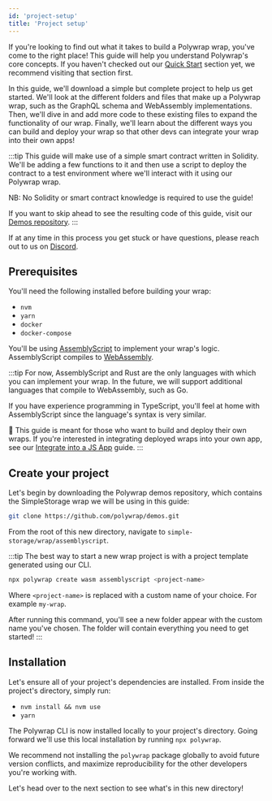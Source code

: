 ```yaml
---
id: 'project-setup'
title: 'Project setup'
---
```


If you're looking to find out what it takes to build a Polywrap wrap, you've come to the right place! This guide will help you understand Polywrap's core concepts. If you haven't checked out our [Quick Start](/quick-start) section yet, we recommend visiting that section first.

In this guide, we'll download a simple but complete project to help us get started. We'll look at the different folders and files that make up a Polywrap wrap, such as the GraphQL schema and WebAssembly implementations. Then, we'll dive in and add more code to these existing files to expand the functionality of our wrap. Finally, we'll learn about the different ways you can build and deploy your wrap so that other devs can integrate your wrap into their own apps!

:::tip
This guide will make use of a simple smart contract written in Solidity. We'll be adding a few functions to it and then use a script to deploy the contract to a test environment where we'll interact with it using our Polywrap wrap.

NB: No Solidity or smart contract knowledge is required to use the guide!

If you want to skip ahead to see the resulting code of this guide, visit our [Demos repository](https://github.com/polywrap/demos/tree/main/simple-storage/wrap/assemblyscript).
:::

If at any time in this process you get stuck or have questions, please reach out to us on [Discord](https://discord.com/invite/Z5m88a5qWu).

## **Prerequisites**

You'll need the following installed before building your wrap:

- `nvm`
- `yarn`
- `docker`
- `docker-compose`

You'll be using [AssemblyScript](https://www.assemblyscript.org/) to implement your wrap's logic. AssemblyScript compiles to [WebAssembly](https://webassembly.org/).

:::tip
For now, AssemblyScript and Rust are the only languages with which you can implement your wrap. In the future, we will support additional languages that compile to WebAssembly, such as Go.

If you have experience programming in TypeScript, you'll feel at home with AssemblyScript since the language's syntax is very similar.

👋 This guide is meant for those who want to build and deploy their own wraps. If you're interested in integrating deployed wraps into your own app, see our [Integrate into a JS App](../../use-wraps/install-client) guide.
:::

## **Create your project**

Let's begin by downloading the Polywrap demos repository, which contains the SimpleStorage wrap we will be using in this guide:

```bash
git clone https://github.com/polywrap/demos.git
```
From the root of this new directory, navigate to `simple-storage/wrap/assemblyscript`.

:::tip
The best way to start a new wrap project is with a project template generated using our CLI.

```bash
npx polywrap create wasm assemblyscript <project-name>
```

Where `<project-name>` is replaced with a custom name of your choice. For example `my-wrap`.

After running this command, you'll see a new folder appear with the custom name you've chosen. The folder will contain everything you need to get started!
:::


## **Installation**

Let's ensure all of your project's dependencies are installed. From inside the project's directory, simply run:

- `nvm install && nvm use`
- `yarn`

The Polywrap CLI is now installed locally to your project's directory. Going forward we'll use this local installation by running `npx polywrap`.

We recommend not installing the `polywrap` package globally to avoid future version conflicts, and maximize reproducibility for the other developers you're working with.

Let's head over to the next section to see what's in this new directory!
